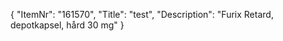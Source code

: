 {
  "ItemNr": "161570",
  "Title": "test",
  "Description": "Furix Retard, depotkapsel, hård 30 mg"
}